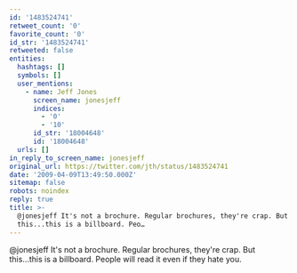 ```yaml
---
id: '1483524741'
retweet_count: '0'
favorite_count: '0'
id_str: '1483524741'
retweeted: false
entities:
  hashtags: []
  symbols: []
  user_mentions:
    - name: Jeff Jones
      screen_name: jonesjeff
      indices:
        - '0'
        - '10'
      id_str: '18004648'
      id: '18004648'
  urls: []
in_reply_to_screen_name: jonesjeff
original_url: https://twitter.com/jth/status/1483524741
date: '2009-04-09T13:49:50.000Z'
sitemap: false
robots: noindex
reply: true
title: >-
  @jonesjeff It's not a brochure. Regular brochures, they're crap. But
  this...this is a billboard. Peo…
---
```


@jonesjeff It's not a brochure. Regular brochures, they're crap. But this...this is a billboard. People will read it even if they hate you.